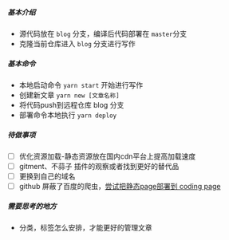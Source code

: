 ##### 基本介绍
- 源代码放在 `blog` 分支，编译后代码部署在 `master`分支
- 克隆当前仓库进入 `blog` 分支进行写作

##### 基本命令 
- 本地启动命令 `yarn start` 开始进行写作
- 创建新文章 `yarn new [文章名称]`
- 将代码push到远程仓库 blog 分支
- 部署命令本地执行 `yarn deploy`

##### 待做事项
- [ ] 优化资源加载-静态资源放在国内cdn平台上提高加载速度
- [ ] gitment、不蒜子 插件的观察或者找到更好的替代品
- [ ] 更换到自己的域名
- [ ] github 屏蔽了百度的爬虫，[尝试把静态page部署到 coding page](https://blog.csdn.net/qq_36759224/article/details/100899489)
##### 需要思考的地方
- 分类，标签怎么安排，才能更好的管理文章
